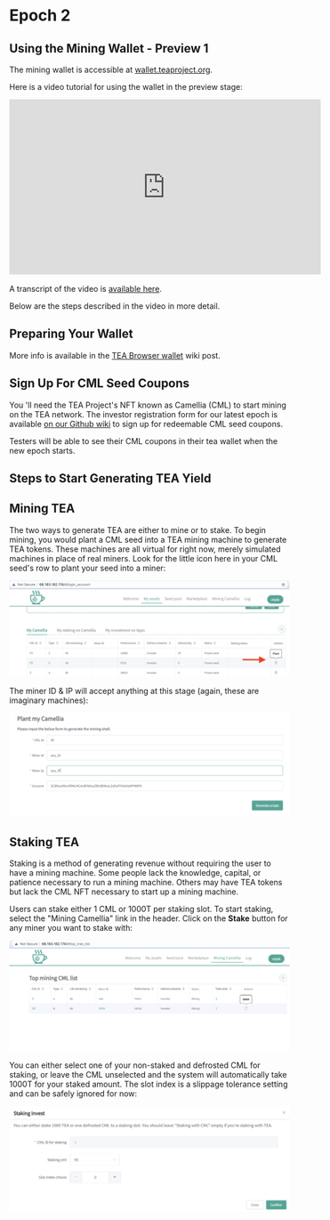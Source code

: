 # Epoch 2

## Using the Mining Wallet - Preview 1

The mining wallet is accessible at [wallet.teaproject.org](https://wallet.teaproject.org/).

Here is a video tutorial for using the wallet in the preview stage: 

<iframe width="560" height="315" src="https://www.youtube.com/embed/Gppp9c2UnR4" title="YouTube video player" frameborder="0" allow="accelerometer; autoplay; clipboard-write; encrypted-media; gyroscope; picture-in-picture" allowfullscreen></iframe>

A transcript of the video is [available here](https://teaproject.medium.com/video-guide-tea-project-mining-contest-4017465711e6).

Below are the steps described in the video in more detail.

## Preparing Your Wallet

More info is available in the [TEA Browser wallet](https://github.com/tearust/teaproject/wiki/TEA-Browser-Wallet) wiki
post.

## Sign Up For CML Seed Coupons

You 'll need the TEA Project's NFT known as Camellia (CML) to start mining on the TEA network. The investor registration form for our latest epoch is available [on our Github wiki](https://github.com/tearust/teaproject/wiki/Mining-Contest:-Competitor-Checklist) to sign up for redeemable CML seed coupons.

Testers will be able to see their CML coupons in their tea wallet when the new epoch starts.

## Steps to Start Generating TEA Yield

## Mining TEA

The two ways to generate TEA are either to mine or to stake. To begin mining, you would plant a CML seed into a TEA mining machine to generate TEA tokens. These machines are all virtual for right now, merely simulated machines in place of real miners. Look for the little icon here in your CML seed's row to plant your seed into a miner:

![](img_epochs/demo-mining-plant.png)

The miner ID & IP will accept anything at this stage (again, these are imaginary machines):

![](img_epochs/demo-mining-machine-details.png)

## Staking TEA

Staking is a method of generating revenue without requiring the user to have a mining machine. Some people lack the knowledge, capital, or patience necessary to run a mining machine. Others may have TEA tokens but lack the CML NFT necessary to start up a mining machine. 

Users can stake either 1 CML or 1000T per staking slot. To start staking, select the "Mining Camellia" link in the header. Click on the **Stake** button for any miner you want to stake with:

![](img_epochs/demo-cml.png)

You can either select one of your non-staked and defrosted CML for staking, or leave the CML unselected and the system will automatically take 1000T for your staked amount. The slot index is a slippage tolerance setting and can be safely ignored for now:

![](img_epochs/demo-staking.png)
